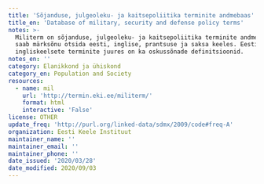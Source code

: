 ```yaml
---
title: 'Sõjanduse, julgeoleku- ja kaitsepoliitika terminite andmebaas'
title_en: 'Database of military, security and defense policy terms'
notes: >-
  Militerm on sõjanduse, julgeoleku- ja kaitsepoliitika terminite andmebaas, kus
  saab märksõnu otsida eesti, inglise, prantsuse ja saksa keeles. Eesti- ja
  ingliskeelsete terminite juures on ka oskussõnade definitsioonid.
notes_en: ''
category: Elanikkond ja ühiskond
category_en: Population and Society
resources:
  - name: mil
    url: 'http://termin.eki.ee/militerm/'
    format: html
    interactive: 'False'
license: OTHER
update_freq: 'http://purl.org/linked-data/sdmx/2009/code#freq-A'
organization: Eesti Keele Instituut
maintainer_name: ''
maintainer_email: ''
maintainer_phone: ''
date_issued: '2020/03/28'
date_modified: 2020/09/03
---
```


